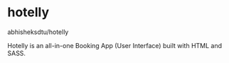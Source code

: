 # hotelly
abhisheksdtu/hotelly

Hotelly is an all-in-one Booking App (User Interface) built with HTML and SASS.
